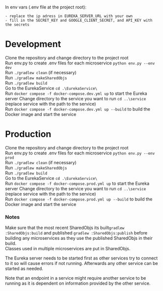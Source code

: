 In env vars (.env file at the project root):

    - replace the ip adress in EUREKA_SERVER_URL with your own
    - fill in the SECRET_KEY and GOOGLE_CLIENT_SECRET, and API_KEY with the secrets

# Development
Clone the repository and change directory to the project root  
Run env.py to create .env files for each microservice ```python env.py --env dev```    
Run ```./gradlew clean``` (if necessary)  
Run ```./gradlew makeSharedObjs```  
Run ```./gradlew build```  
Go to the EurekaService ```cd .\EurekaService\```  
Run ```docker compose -f docker-compose.dev.yml up``` to start the Eureka server
Change directory to the service you want to run ```cd ..\service``` (replace service with the path to the service)  
Run ```docker compose -f docker-compose.dev.yml up --build``` to build the Docker image and start the service  

# Production
Clone the repository and change directory to the project root  
Run env.py to create .env files for each microservice ```python env.py --env prod```    
Run ```./gradlew clean``` (if necessary)  
Run ```./gradlew makeSharedObjs```  
Run ```./gradlew build```  
Go to the EurekaService ```cd .\EurekaService\```  
Run ```docker compose -f docker-compose.prod.yml up``` to start the Eureka server
Change directory to the service you want to run ```cd ..\service``` (replace service with the path to the service)  
Run ```docker compose -f docker-compose.prod.yml up --build``` to build the Docker image and start the service  

### Notes

Make sure that the most recent SharedObjs its built```gradlew :SharedObjs:build``` and published ```gradlew :SharedObjs:publish``` before building any microservices as they use the published SharedObjs in their build.  
Classes used in multiple microservices are put in SharedObjs.

The Eureka server needs to be started first as other services try to connect to it so will cause errors if not running. Afterwards any other service can be started as needed.  

Note that an endpoint in a service might require another service to be running as it is dependent on information provided by the other service.
